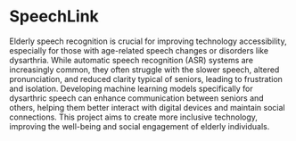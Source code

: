 # SpeechLink

Elderly speech recognition is crucial for improving technology accessibility, especially for those with age-related speech changes or disorders like dysarthria. While automatic speech recognition (ASR) systems are increasingly common, they often struggle with the slower speech, altered pronunciation, and reduced clarity typical of seniors, leading to frustration and isolation. Developing machine learning models specifically for dysarthric speech can enhance communication between seniors and others, helping them better interact with digital devices and maintain social connections. This project aims to create more inclusive technology, improving the well-being and social engagement of elderly individuals.
